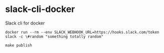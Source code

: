 # slack-cli-docker
Slack cli for docker

`docker run --rm --env SLACK_WEBHOOK_URL=https://hooks.slack.com/token slack -c \#random "something totally random"`


`make publish`

